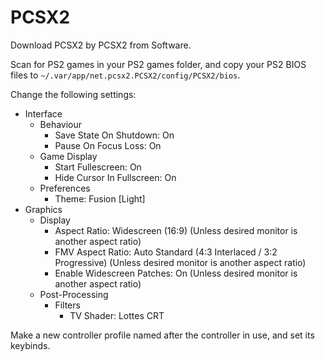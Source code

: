# PCSX2

Download PCSX2 by PCSX2 from Software.

Scan for PS2 games in your PS2 games folder, and copy your PS2 BIOS files to `~/.var/app/net.pcsx2.PCSX2/config/PCSX2/bios`.

Change the following settings:

- Interface
  - Behaviour
    - Save State On Shutdown: On
    - Pause On Focus Loss: On
  - Game Display
    - Start Fullescreen: On
    - Hide Cursor In Fullscreen: On
  - Preferences
    - Theme: Fusion [Light]
- Graphics
  - Display
    - Aspect Ratio: Widescreen (16:9) (Unless desired monitor is another aspect ratio)
    - FMV Aspect Ratio: Auto Standard (4:3 Interlaced / 3:2 Progressive) (Unless desired monitor is another aspect ratio)
    - Enable Widescreen Patches: On (Unless desired monitor is another aspect ratio)
  - Post-Processing
    - Filters
      - TV Shader: Lottes CRT

Make a new controller profile named after the controller in use, and set its keybinds.

